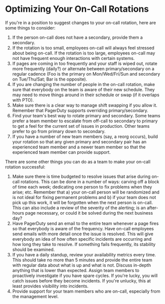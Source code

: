 # Optimizing Your On-Call Rotations

If you're in a position to suggest changes to your on-call rotation, here are some things to consider:

1. If the person on-call does not have a secondary, provide them a secondary.
2. If the rotation is too small, employees on-call will always feel stressed about being on-call. If the rotation is too large, employees on-call may not have frequent enough interactions with certain systems.
3. If pages are coming in too frequently and your staff is wiped out, rotate more frequently (daily?) or alternate between primary/secondary on a regular cadence (Foo is the primary on Mon/Wed/Fri/Sun and secondary on Tue/Thu/Sat; Bar is the opposite).
4. If you are changing the number of people in the on-call rotation, make sure that everybody on the team is aware of their new schedule. They may need to move things around in their schedule or swap (if it overlaps with PTO).
5. Make sure there is a clear way to manage shift swapping if you allow it. Remember that PagerDuty supports overriding primary/secondary.
6. Find your team's best way to rotate primary and secondary. Some teams prefer a team member to escalate from off-call to secondary to primary to get a feel for the current set of issues in production. Other teams prefer to go from primary down to secondary.
7. If you have a number of new team members (say, a reorg occurs), build your rotation so that any given primary and secondary pair has an experienced team member and a newer team member so that the experienced team member can provide support.

There are some other things you can do as a team to make your on-call rotation successful:

1. Make sure there is time budgeted to resolve issues that arise during on-call rotations. This can be done in a number of ways: carving off a block of time each week; dedicating one person to fix problems when they arise; etc. Remember that a) your on-call person will be randomized and is not ideal for fixing permanent problems and b) if your team does not pick up this work, it will be forgotten when the next person is on-call. This can also include a review of the severity of the alerting; is an after-hours page necessary, or could it be solved during the next business day?
2. Have PagerDuty send an email to the entire team whenever a page fires so that everybody is aware of the frequency. Have on-call employees send emails with more detail once the issue is resolved. This will give everybody an idea of how often specific incidents are occurring and how long they take to resolve. If something fails frequently, its stability should be examined.
3. If you have a daily standup, review your availability metrics every time. This should take no more than 5 minutes and provide the entire team with regular data about what is up and what is not. Discuss in-depth anything that is lower than expected. Assign team members to proactively investigate if you have spare cycles. If you're lucky, you will catch issues before they become incidents. If you're unlucky, this at least provides visibility into incidents.
4. Provide support for your team members who are on-call, especially from the management level.


